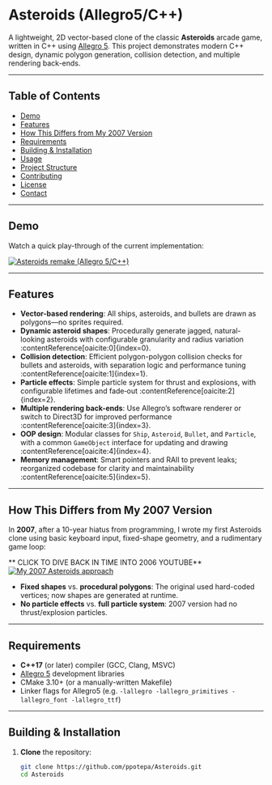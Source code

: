 # Asteroids (Allegro5/C++)

A lightweight, 2D vector-based clone of the classic **Asteroids** arcade game, written in C++ using [Allegro 5](https://liballeg.org/). This project demonstrates modern C++ design, dynamic polygon generation, collision detection, and multiple rendering back-ends.

---

## Table of Contents

- [Demo](#demo)  
- [Features](#features)  
- [How This Differs from My 2007 Version](#how-this-differs-from-my-2007-version)  
- [Requirements](#requirements)  
- [Building & Installation](#building--installation)  
- [Usage](#usage)  
- [Project Structure](#project-structure)  
- [Contributing](#contributing)  
- [License](#license)  
- [Contact](#contact)  

---

## Demo

Watch a quick play-through of the current implementation:

[![Asteroids remake (Allegro 5/C++)](https://img.youtube.com/vi/4pxsWMEwXTQ/0.jpg)](https://www.youtube.com/watch?v=4pxsWMEwXTQ)

---

## Features

- **Vector-based rendering**: All ships, asteroids, and bullets are drawn as polygons—no sprites required.  
- **Dynamic asteroid shapes**: Procedurally generate jagged, natural-looking asteroids with configurable granularity and radius variation :contentReference[oaicite:0]{index=0}.  
- **Collision detection**: Efficient polygon-polygon collision checks for bullets and asteroids, with separation logic and performance tuning :contentReference[oaicite:1]{index=1}.  
- **Particle effects**: Simple particle system for thrust and explosions, with configurable lifetimes and fade‐out :contentReference[oaicite:2]{index=2}.  
- **Multiple rendering back-ends**: Use Allegro’s software renderer or switch to Direct3D for improved performance :contentReference[oaicite:3]{index=3}.  
- **OOP design**: Modular classes for `Ship`, `Asteroid`, `Bullet`, and `Particle`, with a common `GameObject` interface for updating and drawing :contentReference[oaicite:4]{index=4}.  
- **Memory management**: Smart pointers and RAII to prevent leaks; reorganized codebase for clarity and maintainability :contentReference[oaicite:5]{index=5}.  

---

## How This Differs from My 2007 Version

In **2007**, after a 10-year hiatus from programming, I wrote my first Asteroids clone using basic keyboard input, fixed-shape geometry, and a rudimentary game loop:

** CLICK TO DIVE BACK IN TIME INTO 2006 YOUTUBE**
[![My 2007 Asteroids approach](https://img.youtube.com/vi/KdhjOEiZ8jY/0.jpg)](https://www.youtube.com/watch?v=KdhjOEiZ8jY)


- **Fixed shapes** vs. **procedural polygons**: The original used hard-coded vertices; now shapes are generated at runtime.  
- **No particle effects** vs. **full particle system**: 2007 version had no thrust/explosion particles.  

---

## Requirements

- **C++17** (or later) compiler (GCC, Clang, MSVC)  
- [Allegro 5](https://liballeg.org/) development libraries  
- CMake 3.10+ (or a manually-written Makefile)  
- Linker flags for Allegro5 (e.g. `-lallegro -lallegro_primitives -lallegro_font -lallegro_ttf`)  

---

## Building & Installation

1. **Clone** the repository:  
   ```bash
   git clone https://github.com/ppotepa/Asteroids.git
   cd Asteroids
